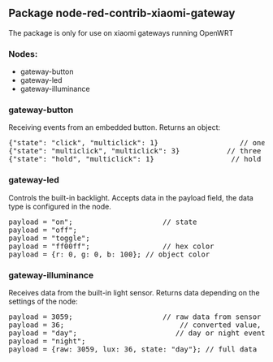 ## Package node-red-contrib-xiaomi-gateway
The package is only for use on xiaomi gateways running OpenWRT
### Nodes:
- gateway-button
- gateway-led
- gateway-illuminance

### gateway-button

Receiving events from an embedded button. Returns an object:
<pre>
{"state": "click", "multiclick": 1}					  // one click
{"state": "multiclick", "multiclick": 3}  		   // three clicks
{"state": "hold", "multiclick": 1} 					// hold
</pre>

### gateway-led
Controls the built-in backlight. Accepts data in the payload field, the data type is configured in the node.
<pre>
payload = "on";						// state
payload = "off";
payload = "toggle";
payload = "ff00ff";					// hex color
payload = {r: 0, g: 0, b: 100};	// object color
</pre>

### gateway-illuminance
Receives data from the built-in light sensor. Returns data depending on the settings of the node:
<pre>
payload = 3059;						// raw data from sensor
payload = 36;						    // converted value, in lux 
payload = "day";					   // day or night event
payload = "night";
payload = {raw: 3059, lux: 36, state: "day"}; // full data
</pre>